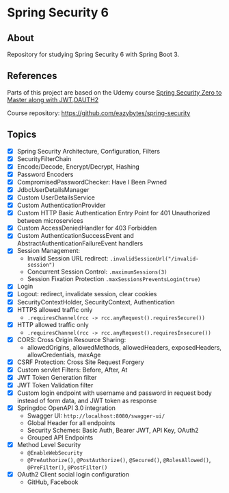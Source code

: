 # Spring Security 6

## About

Repository for studying Spring Security 6 with Spring Boot 3.

## References

Parts of this project are based on the Udemy course [Spring Security Zero to Master along with JWT,OAUTH2
](https://www.udemy.com/course/spring-security-zero-to-master)

Course repository:
https://github.com/eazybytes/spring-security

## Topics

- [x] Spring Security Architecture, Configuration, Filters
- [x] SecurityFilterChain
- [x] Encode/Decode, Encrypt/Decrypt, Hashing
- [x] Password Encoders
- [x] CompromisedPasswordChecker: Have I Been Pwned
- [x] JdbcUserDetailsManager
- [x] Custom UserDetailsService
- [x] Custom AuthenticationProvider
- [x] Custom HTTP Basic Authentication Entry Point for 401 Unauthorized between microservices
- [x] Custom AccessDeniedHandler for 403 Forbidden
- [x] Custom AuthenticationSuccessEvent and AbstractAuthenticationFailureEvent handlers
- [x] Session Management:
    - Invalid Session URL redirect: `.invalidSessionUrl("/invalid-session")`
    - Concurrent Session Control: `.maximumSessions(3)`
    - Session Fixation Protection `.maxSessionsPreventsLogin(true)`
- [x] Login
- [x] Logout: redirect, invalidate session, clear cookies
- [x] SecurityContextHolder, SecurityContext, Authentication
- [x] HTTPS allowed traffic only
    - `.requiresChannel(rcc -> rcc.anyRequest().requiresSecure())`
- [x] HTTP allowed traffic only
    - `.requiresChannel(rcc -> rcc.anyRequest().requiresInsecure())`
- [x] CORS: Cross Origin Resource Sharing:
    - allowedOrigins, allowedMethods, allowedHeaders, exposedHeaders, allowCredentials, maxAge
- [x] CSRF Protection: Cross Site Request Forgery
- [x] Custom servlet Filters: Before, After, At
- [x] JWT Token Generation filter
- [x] JWT Token Validation filter
- [x] Custom login endpoint with username and password in request body instead of form data, and JWT token as response
- [x] Springdoc OpenAPI 3.0 integration
    - Swagger UI: `http://localhost:8080/swagger-ui/`
    - Global Header for all endpoints
    - Security Schemes: Basic Auth, Bearer JWT, API Key, OAuth2
    - Grouped API Endpoints
- [x] Method Level Security
    - `@EnableWebSecurity`
    - `@PreAuthorize()`, `@PostAuthorize()`, `@Secured()`, `@RolesAllowed()`, `@PreFilter()`, `@PostFilter()`
- [x] OAuth2 Client social login configuration
    - GitHub, Facebook
